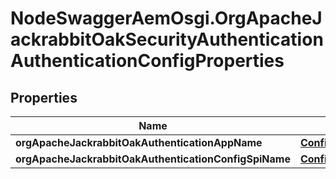 # NodeSwaggerAemOsgi.OrgApacheJackrabbitOakSecurityAuthenticationAuthenticationConfigProperties

## Properties
Name | Type | Description | Notes
------------ | ------------- | ------------- | -------------
**orgApacheJackrabbitOakAuthenticationAppName** | [**ConfigNodePropertyString**](ConfigNodePropertyString.md) |  | [optional] 
**orgApacheJackrabbitOakAuthenticationConfigSpiName** | [**ConfigNodePropertyString**](ConfigNodePropertyString.md) |  | [optional] 


